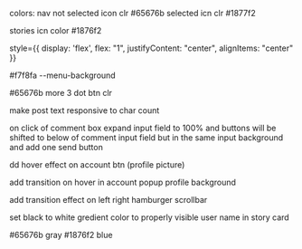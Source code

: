 colors:
nav not selected icon clr #65676b
selected icn clr #1877f2

stories icn color #1876f2

 style={{ display: 'flex', flex: "1", justifyContent: "center", alignItems: "center" }}

 #f7f8fa --menu-background

#65676b more 3 dot btn clr

make post text responsive to char count

on click of comment box expand input field to 100%
and buttons will be shifted to below of comment input field but in the same input  background and add one send button

 dd hover effect on account btn (profile picture)  

 add transition on hover in account popup profile background

 add transition effect on left right hamburger scrollbar

 set black to white gredient color to properly visible user name in story card



#65676b gray
#1876f2 blue